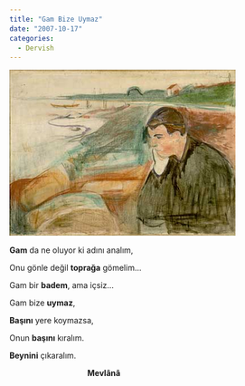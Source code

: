 ```yaml
---
title: "Gam Bize Uymaz"
date: "2007-10-17"
categories: 
  - Dervish
---
```


[![melankoli_m58.jpg](../uploads/2007/10/melankoli_m58.jpg)](../uploads/2007/10/melankoli_m58.jpg "melankoli_m58.jpg")

**Gam** da ne oluyor ki adını analım,

Onu gönle değil **toprağa** gömelim...

Gam bir **badem**, ama içsiz...

Gam bize **uymaz**,

**Başını** yere koymazsa,

Onun **başını** kıralım.

**Beynini** çıkaralım.

                                   **Mevlânâ**
